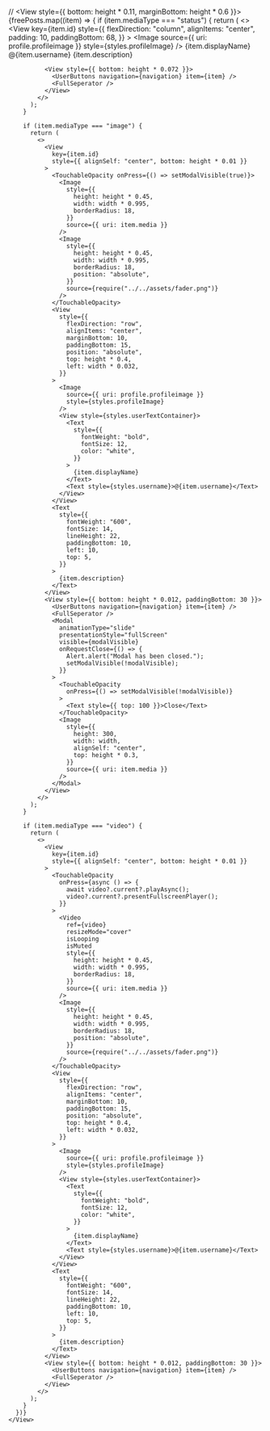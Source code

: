 // <View style={{ bottom: height * 0.11, marginBottom: height * 0.6 }}>
{freePosts.map((item) => {
if (item.mediaType === "status") {
return (
<>
<View
key={item.id}
style={{
                  flexDirection: "column",
                  alignItems: "center",
                  padding: 10,
                  paddingBottom: 68,
                }} >
<View style={styles.userContainer}>
<Image
source={{ uri: profile.profileimage }}
style={styles.profileImage}
/>
<View style={styles.userTextContainer}>
<Text style={styles.name}>{item.displayName}</Text>
<Text style={styles.username}>@{item.username}</Text>
</View>
</View>
<View style={styles.textContainer}>
<Text style={styles.tweet}>{item.description}</Text>
</View>
</View>

              <View style={{ bottom: height * 0.072 }}>
                <UserButtons navigation={navigation} item={item} />
                <FullSeperator />
              </View>
            </>
          );
        }

        if (item.mediaType === "image") {
          return (
            <>
              <View
                key={item.id}
                style={{ alignSelf: "center", bottom: height * 0.01 }}
              >
                <TouchableOpacity onPress={() => setModalVisible(true)}>
                  <Image
                    style={{
                      height: height * 0.45,
                      width: width * 0.995,
                      borderRadius: 18,
                    }}
                    source={{ uri: item.media }}
                  />
                  <Image
                    style={{
                      height: height * 0.45,
                      width: width * 0.995,
                      borderRadius: 18,
                      position: "absolute",
                    }}
                    source={require("../../assets/fader.png")}
                  />
                </TouchableOpacity>
                <View
                  style={{
                    flexDirection: "row",
                    alignItems: "center",
                    marginBottom: 10,
                    paddingBottom: 15,
                    position: "absolute",
                    top: height * 0.4,
                    left: width * 0.032,
                  }}
                >
                  <Image
                    source={{ uri: profile.profileimage }}
                    style={styles.profileImage}
                  />
                  <View style={styles.userTextContainer}>
                    <Text
                      style={{
                        fontWeight: "bold",
                        fontSize: 12,
                        color: "white",
                      }}
                    >
                      {item.displayName}
                    </Text>
                    <Text style={styles.username}>@{item.username}</Text>
                  </View>
                </View>
                <Text
                  style={{
                    fontWeight: "600",
                    fontSize: 14,
                    lineHeight: 22,
                    paddingBottom: 10,
                    left: 10,
                    top: 5,
                  }}
                >
                  {item.description}
                </Text>
              </View>
              <View style={{ bottom: height * 0.012, paddingBottom: 30 }}>
                <UserButtons navigation={navigation} item={item} />
                <FullSeperator />
                <Modal
                  animationType="slide"
                  presentationStyle="fullScreen"
                  visible={modalVisible}
                  onRequestClose={() => {
                    Alert.alert("Modal has been closed.");
                    setModalVisible(!modalVisible);
                  }}
                >
                  <TouchableOpacity
                    onPress={() => setModalVisible(!modalVisible)}
                  >
                    <Text style={{ top: 100 }}>Close</Text>
                  </TouchableOpacity>
                  <Image
                    style={{
                      height: 300,
                      width: width,
                      alignSelf: "center",
                      top: height * 0.3,
                    }}
                    source={{ uri: item.media }}
                  />
                </Modal>
              </View>
            </>
          );
        }

        if (item.mediaType === "video") {
          return (
            <>
              <View
                key={item.id}
                style={{ alignSelf: "center", bottom: height * 0.01 }}
              >
                <TouchableOpacity
                  onPress={async () => {
                    await video?.current?.playAsync();
                    video?.current?.presentFullscreenPlayer();
                  }}
                >
                  <Video
                    ref={video}
                    resizeMode="cover"
                    isLooping
                    isMuted
                    style={{
                      height: height * 0.45,
                      width: width * 0.995,
                      borderRadius: 18,
                    }}
                    source={{ uri: item.media }}
                  />
                  <Image
                    style={{
                      height: height * 0.45,
                      width: width * 0.995,
                      borderRadius: 18,
                      position: "absolute",
                    }}
                    source={require("../../assets/fader.png")}
                  />
                </TouchableOpacity>
                <View
                  style={{
                    flexDirection: "row",
                    alignItems: "center",
                    marginBottom: 10,
                    paddingBottom: 15,
                    position: "absolute",
                    top: height * 0.4,
                    left: width * 0.032,
                  }}
                >
                  <Image
                    source={{ uri: profile.profileimage }}
                    style={styles.profileImage}
                  />
                  <View style={styles.userTextContainer}>
                    <Text
                      style={{
                        fontWeight: "bold",
                        fontSize: 12,
                        color: "white",
                      }}
                    >
                      {item.displayName}
                    </Text>
                    <Text style={styles.username}>@{item.username}</Text>
                  </View>
                </View>
                <Text
                  style={{
                    fontWeight: "600",
                    fontSize: 14,
                    lineHeight: 22,
                    paddingBottom: 10,
                    left: 10,
                    top: 5,
                  }}
                >
                  {item.description}
                </Text>
              </View>
              <View style={{ bottom: height * 0.012, paddingBottom: 30 }}>
                <UserButtons navigation={navigation} item={item} />
                <FullSeperator />
              </View>
            </>
          );
        }
      })}
    </View>
